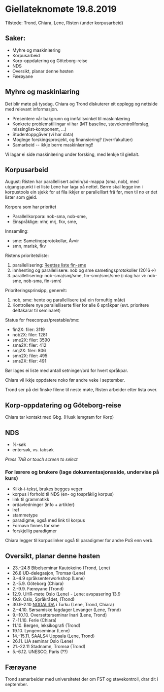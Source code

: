 # Giellateknomøte 19.8.2019

Tilstede: Trond, Chiara, Lene, Risten (under korpusarbeid)

## Saker:

* Myhre og maskinlæring
* Korpusarbeid
* Korp-oppdatering og Göteborg-reise
* NDS
* Oversikt, planar denne høsten
* Færøyane

##  Myhre og maskinlæring
Det blir møte på tysdag. Chiara og Trond diskuterer eit opplegg og nettside med relevant informasjon.

* Presentere vår bakgrunn og innfallsvinkel til maskinlæring
* Konkrete problemstillingar vi har
  (MT baseline, stavekontrollforslag, missinglist-komponent, ...)
* Studentoppgåver (vi har data)
* Moglege forskingsprosjekt, og finansiering? (tverrfakultær)
* Samarbeid -- ikkje berre maskinlæring!!

Vi lagar ei side maskinlæring under forsking, med lenkje til giellalt.

##  Korpusarbeid

August: Risten har parallellisert admin/sd-mappa (sma, nob), med utgangspunkt i ei liste Lene har laga på nettet.
Børre skal legge inn i korpustools ein sjekk for at fila ikkjer er parallellisrt frå før, men til no er det lister som gjeld.

Korpora som har prioritet
* Parallellkorpora: nob-sma, nob-sme,
* Einspråklige: mhr, mrj, fkv, sme,

Innsamling:
* sme: Sametingsprotokollar, Ávvir
* smn, marisk, fkv

Ristens prioritetsliste:

1. parallellisering: [Reettas liste fin-sme](https://giellalt.uit.no/tools/tca2_tests/fin2smeEvaluation.html)
1. innhenting og parallellisere: nob og sme sametingsprotokoller (2016->)
1. parallellisering: nob-sma/smj/sme, fin-smn/sms/sme (i dag har vi: nob-sme, nob-sma, fin-smn)

Prioriteringsprinsipp, generelt:

1. nob, sme: hente og parallellisere (på ein fornuftig måte)
1. Kontrollere nye parallelliserte filer for alle 6 språkpar (evt. prioritere deltakarar til seminaret)

Status for freecorpus/prestable/tmx:

* fin2X: filer:    3119
* nob2X: filer:    1281
* sme2X: filer:    3590
* sma2X: filer:     412
* smj2X: filer:     806
* smn2X: filer:     495
* sms2X: filer:     491

Bør lages ei liste med antall setninger/ord for hvert språkpar.

Chiara vil ikkje oppdatere noko før andre veke i september.

Trond ser på dei finske filene til neste møte, Risten arbeider etter lista over.

##  Korp-oppdatering og Göteborg-reise

Chiara tar kontakt med Gbg. (Husk lemgram for Korp)

##  NDS

* %-søk
* entersøk, vs. tabsøk

*Press TAB or touch screen to select*

###  For lærere og brukere (lage dokumentasjonsside, undervise på kurs)
* Klikk-i-tekst, brukes begges veger
* korpus i forhold til NDS (en- og tospråklig korpus)
* link til grammatikk
* ordavledninger (info + artikler)
* lref
* stammetype
* paradigme, også med link til korpus
* Fornavn finnes for sme
* forskjellig paradigmer

Chiara legger til korpuslinker også til paradigmer for andre PoS enn verb.

##  Oversikt, planar denne høsten

* 23.–24.8 Bibelseminar Kautokeino (Trond, Lene)
* 26.8 UD-delegasjon, Tromsø (Lene)
* 3.–4.9 språksenterworkshop (Lene)
* 2.-5.9. Göteborg (Chiara)
* 2.-9.9. Færøyane (Trond)
* 12.9. UHR-møte Oslo (Lene) - Lene: avspasering 13.9
* 19.9. Oslo, Språkrådet, (Trond)
* 30.9-2.10 [NODALIDA](https://nodalida2019.org) i Turku (Lene, Trond, Chiara)
* 2.–4.10. Sørsamiske fagdager Levanger (Lene, Trond)
* 9.–10.10. Oversetterseminar Inari (Lene, Trond)
* 7.-11.10. Ferie (Chiara)
* 11.10. Bergen, leksikografi (Trond)
* 19.10. Lyngenseminar (Lene)
* 14.–15.11. SAALS4 Uppsala (Lene, Trond)
* 26.11. LIA seminar Oslo (Lene)
* 21.-22.11 Stadnamn, Tromsø (Trond)
* 5.-6.12. UNESCO, Paris (??)

##  Færøyane

Trond samarbeider med universitetet der om FST og stavekontroll, drar dit i september.
